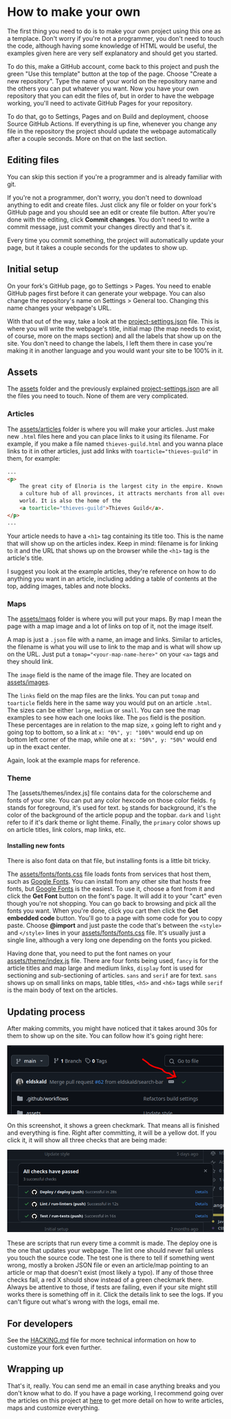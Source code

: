# How to make your own

The first thing you need to do is to make your own project using this one as a templace. Don't worry if you're not a programmer, you don't need to touch the code, although having some knowledge of HTML would be useful, the examples given here are very self explanatory and should get you started.

To do this, make a GitHub account, come back to this project and push the green "Use this template" button at the top of the page. Choose "Create a new repository". Type the name of your world on the repository name and the others you can put whatever you want. Now you have your own repository that you can edit the files of, but in order to have the webpage working, you'll need to activate GitHub Pages for your repository.

To do that, go to Settings, Pages and on Build and deployment, choose Source GitHub Actions. If everything is up fine, whenever you change any file in the repository the project should update the webpage automatically after a couple seconds. More on that on the last section.

## Editing files

You can skip this section if you're a programmer and is already familiar with git.

If you're not a programmer, don't worry, you don't need to download anything to edit and create files. Just click any file or folder on your fork's GitHub page and you should see an edit or create file button. After you're done with the editing, click **Commit changes**. You don't need to write a commit message, just commit your changes directly and that's it.

Every time you commit something, the project will automatically update your page, but it takes a couple seconds for the updates to show up.

## Initial setup

On your fork's GitHub page, go to Settings > Pages. You need to enable GitHub pages first before it can generate your webpage. You can also change the repository's name on Settings > General too. Changing this name changes your webpage's URL.

With that out of the way, take a look at the [project-settings.json](project-settings.json) file. This is where you will write the webpage's title, initial map (the map needs to exist, of course, more on the maps section) and all the labels that show up on the site. You don't need to change the labels, I left them there in case you're making it in another language and you would want your site to be 100% in it.

## Assets

The [assets](assets/) folder and the previously explained [project-settings.json](project-settings.json) are all the files you need to touch. None of them are very complicated.

### Articles

The [assets/articles](assets/articles/) folder is where you will make your articles. Just make new `.html` files here and you can place links to it using its filename. For example, if you make a file named `thieves-guild.html` and you wanna place links to it in other articles, just add links with `toarticle="thieves-guild"` in them, for example:

```html
...
<p>
    The great city of Elnoria is the largest city in the empire. Known for being
    a culture hub of all provinces, it attracts merchants from all over the
    world. It is also the home of the
    <a toarticle="thieves-guild">Thieves Guild</a>.
</p>
...
```

Your article needs to have a `<h1>` tag containing its title too. This is the name that will show up on the articles index. Keep in mind: filename is for linking to it and the URL that shows up on the browser while the `<h1>` tag is the article's title.

I suggest you look at the example articles, they're reference on how to do anything you want in an article, including adding a table of contents at the top, adding images, tables and note blocks.

### Maps

The [assets/maps](assets/maps/) folder is where you will put your maps. By map I mean the page with a map image and a lot of links on top of it, not the image itself.

A map is just a `.json` file with a name, an image and links. Similar to articles, the filename is what you will use to link to the map and is what will show up on the URL. Just put a `tomap="<your-map-name-here>"` on your `<a>` tags and they should link.

The `image` field is the name of the image file. They are located on [assets/images](assets/images/).

The `links` field on the map files are the links. You can put `tomap` and `toarticle` fields here in the same way you would put on an article `.html`. The sizes can be either `large`, `medium` or `small`. You can see the map examples to see how each one looks like. The `pos` field is the position. These percentages are in relation to the map size, `x` going left to right and `y` going top to bottom, so a link at `x: "0%", y: "100%"` would end up on bottom left corner of the map, while one at `x: "50%", y: "50%"` would end up in the exact center.

Again, look at the example maps for reference.

### Theme

The [assets/themes/index.js] file contains data for the colorscheme and fonts of your site. You can put any color hexcode on those color fields. `fg` stands for foreground, it's used for text. `bg` stands for background, it's the color of the background of the article popup and the topbar. `dark` and `light` refer to if it's dark theme or light theme. Finally, the `primary` color shows up on article titles, link colors, map links, etc.

#### Installing new fonts

There is also font data on that file, but installing fonts is a little bit tricky.

The [assets/fonts/fonts.css](assets/fonts/fonts.css) file loads fonts from services that host them, such as [Google Fonts](https://fonts.google.com). You can install from any other site that hosts free fonts, but [Google Fonts](https://fonts.google.com) is the easiest. To use it, choose a font from it and click the **Get Font** button on the font's page. It will add it to your "cart" even though you're not shopping. You can go back to browsing and pick all the fonts you want. When you're done, click you cart then click the **Get embedded code** button. You'll go to a page with some code for you to copy paste. Choose **@import** and just paste the code that's between the `<style>` and `</style>` lines in your [assets/fonts/fonts.css](assets/fonts/fonts.css) file. It's usually just a single line, although a very long one depending on the fonts you picked.

Having done that, you need to put the font names on your [assets/theme/index.js](assets/theme/index.js) file. There are four fonts being used, `fancy` is for the article titles and map large and medium links, `display` font is used for sectioning and sub-sectioning of articles. `sans` and `serif` are for text. `sans` shows up on small links on maps, table titles, `<h5>` and `<h6>` tags while `serif` is the main body of text on the articles.

## Updating process

After making commits, you might have noticed that it takes around 30s for them to show up on the site. You can follow how it's going right here:

![](assets/images/github-actions-1.png)

On this screenshot, it shows a green checkmark. That means all is finished and everything is fine. Right after committing, it will be a yellow dot. If you click it, it will show all three checks that are being made:

![](assets/images/github-actions-2.png)

These are scripts that run every time a commit is made. The deploy one is the one that updates your webpage. The lint one should never fail unless you touch the source code. The test one is there to tell if something went wrong, mostly a broken JSON file or even an article/map pointing to an article or map that doesn't exist (most likely a typo). If any of those three checks fail, a red X should show instead of a green checkmark there. Always be attentive to those, if tests are failing, even if your site might still works there is something off in it. Click the details link to see the logs. If you can't figure out what's wrong with the logs, email me.

## For developers

See the [HACKING.md](HACKING.md) file for more technical information on how to customize your fork even further.

## Wrapping up

That's it, really. You can send me an email in case anything breaks and you don't know what to do. If you have a page working, I recommend going over the articles on this project at [here](https://eldskald.github.io/fantasy-world-wiki) to get more detail on how to write articles, maps and customize everything.
